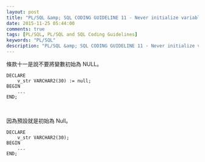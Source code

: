 ```yaml
---
layout: post
title: "PL/SQL &amp; SQL CODING GUIDELINE 11 - Never initialize variables with NULL"
date: 2015-11-25 05:44:00
comments: true
tags: [PL/SQL, PL/SQL and SQL Coding Guidelines]
keywords: "PL/SQL"
description: "PL/SQL &amp; SQL CODING GUIDELINE 11 - Never initialize variables with NULL"
---
```


條款十一是說不要將變數初始為 NULL。  

<!-- More -->

```psql
DECLARE 
	v_str VARCHAR2(30) := null; 
BEGIN 
	... 
END;
```

<br/>


因為預設就是初始為 Null。  

```psql
DECLARE 
	v_str VARCHAR2(30); 
BEGIN 
	... 
END;
```
